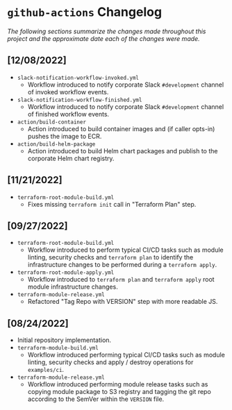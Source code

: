 # `github-actions` Changelog

_The following sections summarize the changes made throughout this project and the approximate date each of the changes_
_were made._

## [12/08/2022]

* `slack-notification-workflow-invoked.yml`
  * Workflow introduced to notify corporate Slack `#development` channel of invoked workflow events.
* `slack-notification-workflow-finished.yml`
  * Workflow introduced to notify corporate Slack `#development` channel of finished workflow events.
* `action/build-container`
  * Action introduced to build container images and (if caller opts-in) pushes the image to ECR.
* `action/build-helm-package`
  * Action introduced to build Helm chart packages and publish to the corporate Helm chart registry.

## [11/21/2022]

* `terraform-root-module-build.yml`
  * Fixes missing `terraform init` call in "Terraform Plan" step.

## [09/27/2022]

* `terraform-root-module-build.yml`
  * Workflow introduced to perform typical CI/CD tasks such as module linting, security checks and `terraform plan`
    to identify the infrastructure changes to be performed during a `terraform apply`.
* `terraform-root-module-apply.yml`
  * Workflow introduced to `terraform plan` and `terraform apply` root module infrastructure changes.
* `terraform-module-release.yml`
  * Refactored "Tag Repo with VERSION" step with more readable JS.

## [08/24/2022]

* Initial repository implementation.
* `terraform-module-build.yml`
  * Workflow introduced performing typical CI/CD tasks such as module linting, security checks and apply / destroy
    operations for `examples/ci`.
* `terraform-module-release.yml`
  * Workflow introduced performing module release tasks such as copying module package to S3 registry and
    tagging the git repo according to the SemVer within the `VERSION` file.
